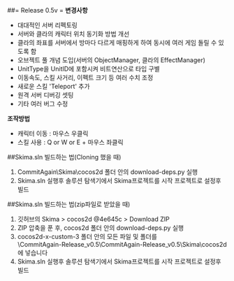 ##= Release 0.5v =
**변경사항**  
 - 대대적인 서버 리펙토링
 - 서버와 클라의 캐릭터 위치 동기화 방법 개선
 - 클라의 좌표를 서버에서 방마다 다르게 매핑하게 하여 동시에 여러 게임 돌릴 수 있도록 함
 - 오브젝트 풀 개념 도입(서버의 ObjectManager, 클라의 EffectManager)
 - UnitType을 UnitID에 포함시켜 비트연산으로 타입 구별
 - 이동속도, 스킬 사거리, 이펙트 크기 등 여러 수치 조정
 - 새로운 스킬 'Teleport' 추가
 - 원격 서버 디버깅 셋팅
 - 기타 여러 버그 수정 

**조작방법**
 - 캐릭터 이동 : 마우스 우클릭  
 - 스킬 사용 : Q or W or E + 마우스 좌클릭

##Skima.sln 빌드하는 법(Cloning 했을 때)
1. CommitAgain\Skima\cocos2d 폴더 안의 download-deps.py 실행   
2. Skima.sln 실행후 솔루션 탐색기에서 Skima프로젝트를 시작 프로젝트로 설정후 빌드   

##Skima.sln 빌드하는 법(zip파일로 받았을 때)
1. 깃허브의 Skima > cocos2d @4e645c > Download ZIP    
2. ZIP 압축을 푼 후, cocos2d 폴더 안의 download-deps.py 실행   
3. cocos2d-x-custom-3 폴더 안의 모든 파일 및 폴더를   
       \CommitAgain-Release_v0.5\CommitAgain-Release_v0.5\Skima\cocos2d에 넣습니다   
4. Skima.sln 실행후 솔루션 탐색기에서 Skima프로젝트를 시작 프로젝트로 설정후 빌드   

